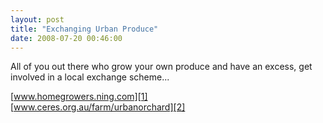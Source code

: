 ```yaml
---
layout: post
title: "Exchanging Urban Produce"
date: 2008-07-20 00:46:00
---
```


All of you out there who grow your own produce and have an excess, get involved in a local exchange scheme...

[www.homegrowers.ning.com][1]  
[www.ceres.org.au/farm/urbanorchard][2]

 [1]: http://homegrowers.ning.com/
 [2]: http://www.ceres.org.au/farm/urbanorchard